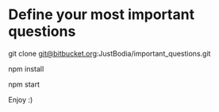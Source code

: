 # Define your most important questions

git clone git@bitbucket.org:JustBodia/important_questions.git

npm install

npm start

Enjoy :)
